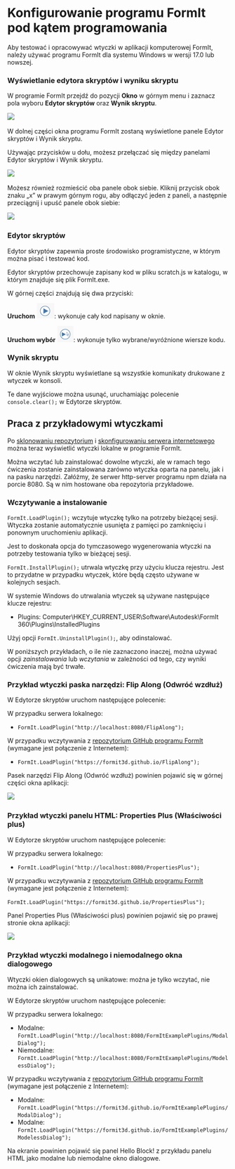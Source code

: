 # Konfigurowanie programu FormIt pod kątem programowania

Aby testować i opracowywać wtyczki w aplikacji komputerowej FormIt, należy używać programu FormIt dla systemu Windows w wersji 17.0 lub nowszej.

### **Wyświetlanie edytora skryptów i wyniku skryptu**

W programie FormIt przejdź do pozycji **Okno** w górnym menu i zaznacz pola wyboru **Edytor skryptów** oraz **Wynik skryptu**.

![](https://formit3d.github.io/FormItExamplePlugins/docs/images/EnableDevelopmentWindows.PNG)

W dolnej części okna programu FormIt zostaną wyświetlone panele Edytor skryptów i Wynik skryptu.

Używając przycisków u dołu, możesz przełączać się między panelami Edytor skryptów i Wynik skryptu.

![](https://formit3d.github.io/FormItExamplePlugins/docs/images/ScriptEditorDefaultState.PNG)

Możesz również rozmieścić oba panele obok siebie. Kliknij przycisk obok znaku „x” w prawym górnym rogu, aby odłączyć jeden z paneli, a następnie przeciągnij i upuść panele obok siebie:

![](https://formit3d.github.io/FormItExamplePlugins/docs/images/ScriptEditor+ScriptOutputConfiguration.gif)

### **Edytor skryptów**

Edytor skryptów zapewnia proste środowisko programistyczne, w którym można pisać i testować kod.

Edytor skryptów przechowuje zapisany kod w pliku scratch.js w katalogu, w którym znajduje się plik FormIt.exe.

W górnej części znajdują się dwa przyciski:

**Uruchom** ![](<../../../.gitbook/assets/image (8).png>): wykonuje cały kod napisany w oknie.

**Uruchom wybór** ![](<../../../.gitbook/assets/image (52).png>): wykonuje tylko wybrane/wyróżnione wiersze kodu.

### **Wynik skryptu**

W oknie Wynik skryptu wyświetlane są wszystkie komunikaty drukowane z wtyczek w konsoli.

Te dane wyjściowe można usunąć, uruchamiając polecenie `console.clear();` w Edytorze skryptów.

## Praca z przykładowymi wtyczkami

Po [sklonowaniu repozytorium](cloning-a-sample-plugin.md) i [skonfigurowaniu serwera internetowego](hosting-a-plugin-on-a-local-server.md) można teraz wyświetlić wtyczki lokalne w programie FormIt.

Można wczytać lub zainstalować dowolne wtyczki, ale w ramach tego ćwiczenia zostanie zainstalowana zarówno wtyczka oparta na panelu, jak i na pasku narzędzi. Załóżmy, że serwer http-server programu npm działa na porcie 8080. Są w nim hostowane oba repozytoria przykładowe.

### **Wczytywanie a instalowanie**

`FormIt.LoadPlugin();` wczytuje wtyczkę tylko na potrzeby bieżącej sesji. Wtyczka zostanie automatycznie usunięta z pamięci po zamknięciu i ponownym uruchomieniu aplikacji.

Jest to doskonała opcja do tymczasowego wygenerowania wtyczki na potrzeby testowania tylko w bieżącej sesji.

`FormIt.InstallPlugin();` utrwala wtyczkę przy użyciu klucza rejestru. Jest to przydatne w przypadku wtyczek, które będą często używane w kolejnych sesjach.

W systemie Windows do utrwalania wtyczek są używane następujące klucze rejestru:

* Plugins: Computer\HKEY\_CURRENT\_USER\Software\Autodesk\FormIt 360\Plugins\InstalledPlugins

Użyj opcji `FormIt.UninstallPlugin();`, aby odinstalować.

W poniższych przykładach, o ile nie zaznaczono inaczej, można używać opcji _zainstalowania_ lub _wczytania_ w zależności od tego, czy wyniki ćwiczenia mają być trwałe.

### **Przykład wtyczki paska narzędzi: Flip Along (Odwróć wzdłuż)**

W Edytorze skryptów uruchom następujące polecenie:

W przypadku serwera lokalnego:

* `FormIt.LoadPlugin("http://localhost:8080/FlipAlong");`

W przypadku wczytywania z [repozytorium GitHub programu FormIt](https://github.com/FormIt3D/) (wymagane jest połączenie z Internetem):

* `FormIt.LoadPlugin("https://formit3d.github.io/FlipAlong");`

Pasek narzędzi Flip Along (Odwróć wzdłuż) powinien pojawić się w górnej części okna aplikacji:

![](https://formit3d.github.io/FormItExamplePlugins/docs/images/FlipAlongToolbar.PNG)

### **Przykład wtyczki panelu HTML: Properties Plus (Właściwości plus)**

W Edytorze skryptów uruchom następujące polecenie:

W przypadku serwera lokalnego:

* `FormIt.LoadPlugin("http://localhost:8080/PropertiesPlus");`

W przypadku wczytywania z [repozytorium GitHub programu FormIt](https://github.com/FormIt3D/) (wymagane jest połączenie z Internetem):

`FormIt.LoadPlugin("https://formit3d.github.io/PropertiesPlus");`

Panel Properties Plus (Właściwości plus) powinien pojawić się po prawej stronie okna aplikacji:

![](https://formit3d.github.io/FormItExamplePlugins/docs/images/PropertiesPlusPanel.png)

### **Przykład wtyczki modalnego i niemodalnego okna dialogowego**

Wtyczki okien dialogowych są unikatowe: można je tylko wczytać, nie można ich zainstalować.

W Edytorze skryptów uruchom następujące polecenie:

W przypadku serwera lokalnego:

* Modalne: `FormIt.LoadPlugin("http://localhost:8080/FormItExamplePlugins/ModalDialog");`
* Niemodalne: `FormIt.LoadPlugin("http://localhost:8080/FormItExamplePlugins/ModelessDialog");`

W przypadku wczytywania z [repozytorium GitHub programu FormIt](https://github.com/FormIt3D/) (wymagane jest połączenie z Internetem):

* Modalne: `FormIt.LoadPlugin("https://formit3d.github.io/FormItExamplePlugins/ModalDialog");`
* Modalne: `FormIt.LoadPlugin("https://formit3d.github.io/FormItExamplePlugins/ModelessDialog");`

Na ekranie powinien pojawić się panel Hello Block! z przykładu panelu HTML jako modalne lub niemodalne okno dialogowe.
